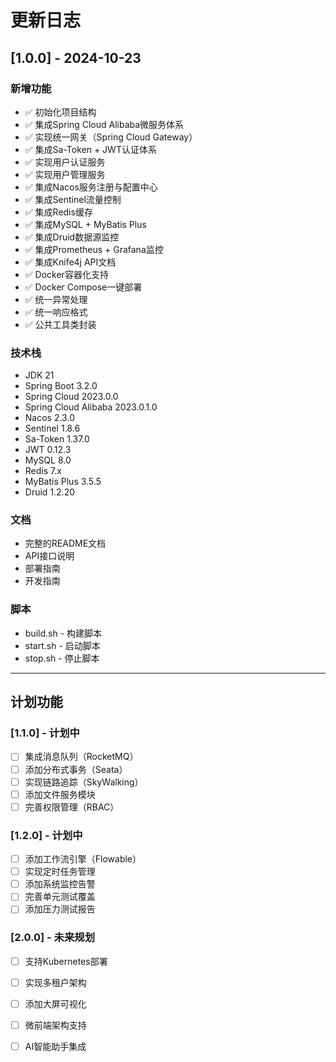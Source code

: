 # 更新日志

## [1.0.0] - 2024-10-23

### 新增功能
- ✅ 初始化项目结构
- ✅ 集成Spring Cloud Alibaba微服务体系
- ✅ 实现统一网关（Spring Cloud Gateway）
- ✅ 集成Sa-Token + JWT认证体系
- ✅ 实现用户认证服务
- ✅ 实现用户管理服务
- ✅ 集成Nacos服务注册与配置中心
- ✅ 集成Sentinel流量控制
- ✅ 集成Redis缓存
- ✅ 集成MySQL + MyBatis Plus
- ✅ 集成Druid数据源监控
- ✅ 集成Prometheus + Grafana监控
- ✅ 集成Knife4j API文档
- ✅ Docker容器化支持
- ✅ Docker Compose一键部署
- ✅ 统一异常处理
- ✅ 统一响应格式
- ✅ 公共工具类封装

### 技术栈
- JDK 21
- Spring Boot 3.2.0
- Spring Cloud 2023.0.0
- Spring Cloud Alibaba 2023.0.1.0
- Nacos 2.3.0
- Sentinel 1.8.6
- Sa-Token 1.37.0
- JWT 0.12.3
- MySQL 8.0
- Redis 7.x
- MyBatis Plus 3.5.5
- Druid 1.2.20

### 文档
- 完整的README文档
- API接口说明
- 部署指南
- 开发指南

### 脚本
- build.sh - 构建脚本
- start.sh - 启动脚本
- stop.sh - 停止脚本

---

## 计划功能

### [1.1.0] - 计划中
- [ ] 集成消息队列（RocketMQ）
- [ ] 添加分布式事务（Seata）
- [ ] 实现链路追踪（SkyWalking）
- [ ] 添加文件服务模块
- [ ] 完善权限管理（RBAC）

### [1.2.0] - 计划中
- [ ] 添加工作流引擎（Flowable）
- [ ] 实现定时任务管理
- [ ] 添加系统监控告警
- [ ] 完善单元测试覆盖
- [ ] 添加压力测试报告

### [2.0.0] - 未来规划
- [ ] 支持Kubernetes部署
- [ ] 实现多租户架构
- [ ] 添加大屏可视化
- [ ] 微前端架构支持
- [ ] AI智能助手集成

